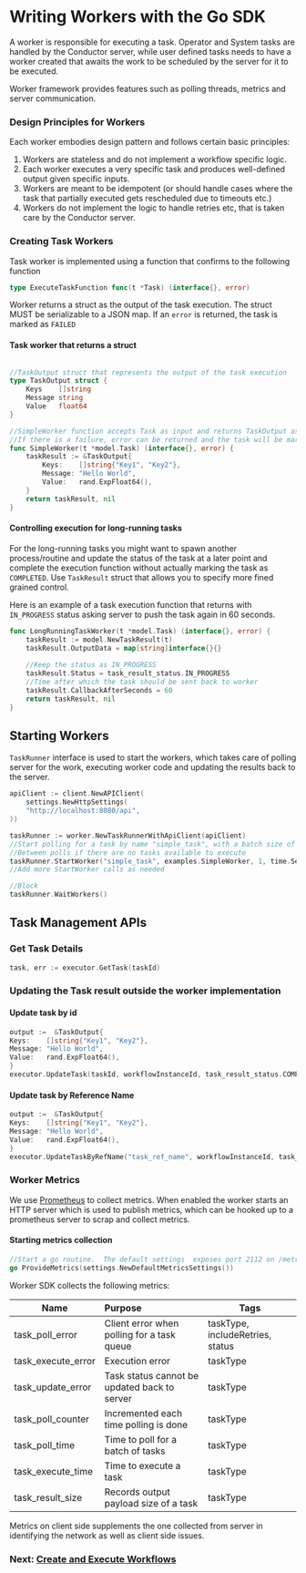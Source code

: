# Writing Workers with the Go SDK

A worker is responsible for executing a task. 
Operator and System tasks are handled by the Conductor server, while user defined tasks needs to have a worker created that awaits the work to be scheduled by the server for it to be executed.

Worker framework provides features such as polling threads, metrics and server communication.

### Design Principles for Workers
Each worker embodies design pattern and follows certain basic principles:

1. Workers are stateless and do not implement a workflow specific logic. 
2. Each worker executes a very specific task and produces well-defined output given specific inputs. 
3. Workers are meant to be idempotent (or should handle cases where the task that partially executed gets rescheduled due to timeouts etc.)
4. Workers do not implement the logic to handle retries etc, that is taken care by the Conductor server.

### Creating Task Workers
Task worker is implemented using a function that confirms to the following function
```go
type ExecuteTaskFunction func(t *Task) (interface{}, error)
```

Worker returns a struct as the output of the task execution.  The struct MUST be serializable to a JSON map.
If an `error` is returned, the task is marked as `FAILED`

#### Task worker that returns a struct

```go

//TaskOutput struct that represents the output of the task execution
type TaskOutput struct {
    Keys    []string
    Message string
    Value   float64
}

//SimpleWorker function accepts Task as input and returns TaskOutput as result
//If there is a failure, error can be returned and the task will be marked as FAILED
func SimpleWorker(t *model.Task) (interface{}, error) {
    taskResult := &TaskOutput{
        Keys:    []string{"Key1", "Key2"},
        Message: "Hello World",
        Value:   rand.ExpFloat64(),
    }
    return taskResult, nil
}
```

#### Controlling execution for long-running tasks
For the long-running tasks you might want to spawn another process/routine and update the status of the task at a later point and complete the
execution function without actually marking the task as `COMPLETED`.  Use `TaskResult` struct that allows you to specify more fined grained control.

Here is an example of a task execution function that returns with `IN_PROGRESS` status asking server to push the task again in 60 seconds.
```go
func LongRunningTaskWorker(t *model.Task) (interface{}, error) {
	taskResult := model.NewTaskResult(t)
	taskResult.OutputData = map[string]interface{}{}
    
	//Keep the status as IN_PROGRESS
	taskResult.Status = task_result_status.IN_PROGRESS
	//Time after which the task should be sent back to worker
	taskResult.CallbackAfterSeconds = 60
	return taskResult, nil
}
```

## Starting Workers
`TaskRunner` interface is used to start the workers, which takes care of polling server for the work, executing worker code and updating the results back to the server.

```go
apiClient := client.NewAPIClient(
    settings.NewHttpSettings(
    "http://localhost:8080/api",
))

taskRunner := worker.NewTaskRunnerWithApiClient(apiClient)
//Start polling for a task by name "simple_task", with a batch size of 1 and 1 second interval
//Between polls if there are no tasks available to execute
taskRunner.StartWorker("simple_task", examples.SimpleWorker, 1, time.Second*1)
//Add more StartWorker calls as needed

//Block
taskRunner.WaitWorkers()
```

## Task Management APIs

### Get Task Details
```go
task, err := executor.GetTask(taskId)
```

### Updating the Task result outside the worker implementation
#### Update task by id
```go
output :=  &TaskOutput{
Keys:    []string{"Key1", "Key2"},
Message: "Hello World",
Value:   rand.ExpFloat64(),
}
executor.UpdateTask(taskId, workflowInstanceId, task_result_status.COMPLETED, ouptut)
```

#### Update task by Reference Name
```go
output :=  &TaskOutput{
Keys:    []string{"Key1", "Key2"},
Message: "Hello World",
Value:   rand.ExpFloat64(),
}
executor.UpdateTaskByRefName("task_ref_name", workflowInstanceId, task_result_status.COMPLETED, ouptut)
```

### Worker Metrics
We use [Prometheus](https://prometheus.io/) to collect metrics.
When enabled the worker starts an HTTP server which is used to publish metrics, which can be hooked up to a prometheus server to scrap and collect metrics.

#### Starting metrics collection
```go
//Start a go routine.  The default settings  exposes port 2112 on /metrics endpoint
go ProvideMetrics(settings.NewDefaultMetricsSettings())
```

Worker SDK collects the following metrics:


| Name        | Purpose           | Tags  |
| ------------- |:-------------| -----|
| task_poll_error | Client error when polling for a task queue | taskType, includeRetries, status |
| task_execute_error | Execution error | taskType|
| task_update_error | Task status cannot be updated back to server  | taskType |
| task_poll_counter | Incremented each time polling is done  | taskType |
| task_poll_time | Time to poll for a batch of tasks | taskType |
| task_execute_time | Time to execute a task  | taskType |
| task_result_size | Records output payload size of a task | taskType |

Metrics on client side supplements the one collected from server in identifying the network as well as client side issues.

### Next: [Create and Execute Workflows](workflow_sdk.md)
